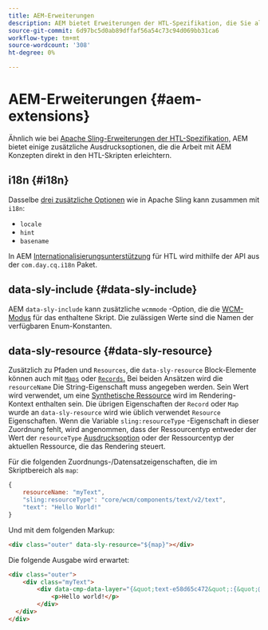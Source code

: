 ```yaml
---
title: AEM-Erweiterungen
description: AEM bietet Erweiterungen der HTL-Spezifikation, die Sie als Entwickler AEM können.
source-git-commit: 6d97bc5d0ab89dffaf56a54c73c94d069bb31ca6
workflow-type: tm+mt
source-wordcount: '308'
ht-degree: 0%

---
```



# AEM-Erweiterungen {#aem-extensions}

Ähnlich wie bei [Apache Sling-Erweiterungen der HTL-Spezifikation,](https://sling.apache.org/documentation/bundles/scripting/scripting-htl.html#extensions-of-the-htl-specification-1) AEM bietet einige zusätzliche Ausdrucksoptionen, die die Arbeit mit AEM Konzepten direkt in den HTL-Skripten erleichtern.

## i18n {#i18n}

Dasselbe [drei zusätzliche Optionen](https://sling.apache.org/documentation/bundles/scripting/scripting-htl.html#i18n) wie in Apache Sling kann zusammen mit `i18n`:

* `locale`
* `hint`
* `basename`

In AEM [Internationalisierungsunterstützung](https://experienceleague.adobe.com/docs/experience-manager-65/developing/components/internationalization/i18n-dev.html) für HTL wird mithilfe der API aus der `com.day.cq.i18n` Paket.

## data-sly-include {#data-sly-include}

AEM `data-sly-include` kann zusätzliche `wcmmode` -Option, die die [WCM-Modus](https://developer.adobe.com/experience-manager/reference-materials/cloud-service/javadoc/com/day/cq/wcm/api/WCMMode.html) für das enthaltene Skript. Die zulässigen Werte sind die Namen der verfügbaren Enum-Konstanten.

## data-sly-resource {#data-sly-resource}

Zusätzlich zu Pfaden und `Resources`, die `data-sly-resource` Block-Elemente können auch mit [`Maps`](https://docs.oracle.com/en/java/javase/11/docs/api/java.base/java/util/Map.html) oder [`Records`.](https://github.com/apache/sling-org-apache-sling-scripting-sightly-runtime/blob/master/src/main/java/org/apache/sling/scripting/sightly/Record.java) Bei beiden Ansätzen wird die `resourceName` Die String-Eigenschaft muss angegeben werden. Sein Wert wird verwendet, um eine [Synthetische Ressource](https://www.javadoc.io/doc/org.apache.sling/org.apache.sling.api/latest/org/apache/sling/api/resource/SyntheticResource.html) wird im Rendering-Kontext enthalten sein. Die übrigen Eigenschaften der `Record` oder `Map` wurde an `data-sly-resource` wird wie üblich verwendet `Resource` Eigenschaften. Wenn die Variable `sling:resourceType` -Eigenschaft in dieser Zuordnung fehlt, wird angenommen, dass der Ressourcentyp entweder der Wert der `resourceType` [Ausdrucksoption](https://github.com/adobe/htl-spec/blob/1.4/SPECIFICATION.md#229-resource) oder der Ressourcentyp der aktuellen Ressource, die das Rendering steuert.

Für die folgenden Zuordnungs-/Datensatzeigenschaften, die im Skriptbereich als `map`:

```javascript
{
    resourceName: "myText",
    "sling:resourceType": "core/wcm/components/text/v2/text",
    "text": "Hello World!"
}
```

Und mit dem folgenden Markup:

```html
<div class="outer" data-sly-resource="${map}"></div>
```

Die folgende Ausgabe wird erwartet:

```html
<div class="outer">
    <div class="myText">
        <div data-cmp-data-layer="{&quot;text-e58d65c472&quot;:{&quot;@type&quot;:&quot;core/wcm/components/text/v2/text&quot;,&quot;xdm:text&quot;:&quot;<p>Hello world!</p>&quot;}}" id="text-e58d65c472" class="cmp-text">
            <p>Hello world!</p>
        </div>
  </div>
</div>
```
